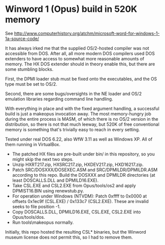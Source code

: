 # Winword 1 (Opus) build in 520K memory

See http://www.computerhistory.org/atchm/microsoft-word-for-windows-1-1a-source-code/

It has always irked me that the supplied OS/2-hosted compiler was not accessible from DOS. After all, all more modern DOS compilers used DOS extenders to have access to somewhat more reasonable amounts of memory. The HX DOS extender should in theory enable this, but there are some stumbling blocks.

First, the DPMI loader stub must be fixed onto the executables, and the OS type must be set to OS/2.

Second, there are some bugs/oversights in the NE loader and OS/2 emulation libraries regarding command line handling.

With everything in place and with the fixed argument handling, a successful build is just a makeopus invocation away. The most memory-hungry job during the entire process is MASM, of which there is no OS/2 version in the distribution, so there is not that much leeway, but 520K of free conventional memory is something that's trivially easy to reach in every setting.

Tested under real DOS 6.22, also WfW 3.11 as well as Windows XP. All of them running in VirtualBox.

- The patched HX files are pre-built under bin/ in this repository, so you might skip the next two steps.
- Unzip HXRT217.zip, HXSRC217.zip, HXDEV217.zip, HXD16217.zip.
- Patch SRC/DOSXXX/DOSEXEC.ASM and SRC/DPMILDR/DPMILDR.ASM according to this repo. Build the DOSXXX and DPMILDR directories (at least DOSCALLS.DLL and DPMILD16.EXE).
- Take CSL.EXE and CSL2.EXE from Opus/tools/os2 and apply DPMIST16.BIN using renewstub.py.
- For operation under Windows (NTVDM): Patch 0xffff to 0x0000 at offsets 0x1ec9f (CSL.EXE) / 0x133c7 (CSL2.EXE). These are invalid seeks to file position -1.
- Copy DOSCALLS.DLL, DPMILD16.EXE, CSL.EXE, CSL2.EXE into Opus/tools/dos.
- Run tools\makeopus normally.

Initially, this repo hosted the resulting CSL* binaries, but the Winword museum license does not permit this, so I had to remove them.
